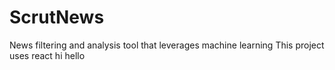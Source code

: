 # ScrutNews

News filtering and analysis tool that leverages machine learning
This project uses react
hi hello
